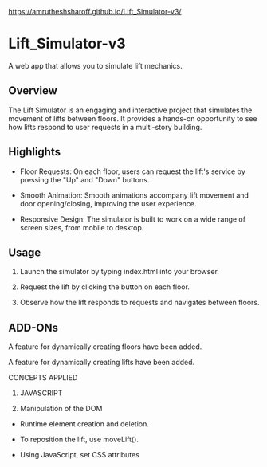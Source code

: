 https://amrutheshsharoff.github.io/Lift_Simulator-v3/
# Lift_Simulator-v3
  A web app that allows you to simulate lift mechanics.
 

## Overview

 The Lift Simulator is an engaging and interactive project that simulates the movement of lifts between floors. It provides a hands-on 
 opportunity to see how lifts respond to user requests in a multi-story building. 



## Highlights

 - Floor Requests: On each floor, users can request the lift's service by pressing the "Up" and "Down" buttons.

 - Smooth Animation: Smooth animations accompany lift movement and door opening/closing, improving the user experience.

 - Responsive Design: The simulator is built to work on a wide range of screen sizes, from mobile to desktop.

  

## Usage

 1. Launch the simulator by typing index.html into your browser.

 2. Request the lift by clicking the  button on each floor.

 3. Observe how the lift responds to requests and navigates between floors.

## ADD-ONs
 A feature for dynamically creating floors have been added.

 A feature for dynamically creating lifts have been added.

CONCEPTS APPLIED

 1. JAVASCRIPT

 2. Manipulation of the DOM

 - Runtime element creation and deletion.

 - To reposition the lift, use moveLift().

 - Using JavaScript, set CSS attributes

